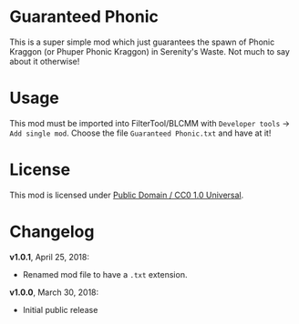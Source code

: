 Guaranteed Phonic
=================

This is a super simple mod which just guarantees the spawn of Phonic Kraggon
(or Phuper Phonic Kraggon) in Serenity's Waste.  Not much to say about it
otherwise!

Usage
=====

This mod must be imported into FilterTool/BLCMM with `Developer tools` ->
`Add single mod`.  Choose the file `Guaranteed Phonic.txt` and have
at it!

License
=======

This mod is licensed under
[Public Domain / CC0 1.0 Universal](https://creativecommons.org/publicdomain/zero/1.0/).

Changelog
=========

**v1.0.1**, April 25, 2018:
 * Renamed mod file to have a `.txt` extension.

**v1.0.0**, March 30, 2018:
 * Initial public release
